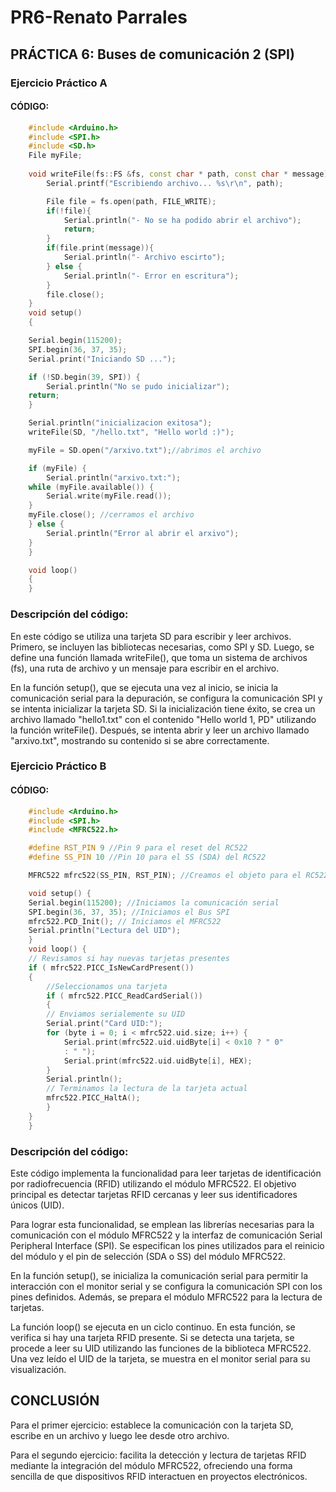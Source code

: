 # PR6-Renato Parrales  

## PRÁCTICA 6: Buses de comunicación 2 (SPI)

### Ejercicio Práctico A

#### CÓDIGO:  
```cpp
    #include <Arduino.h>
    #include <SPI.h>
    #include <SD.h>
    File myFile;
    
    void writeFile(fs::FS &fs, const char * path, const char * message){
        Serial.printf("Escribiendo archivo... %s\r\n", path);

        File file = fs.open(path, FILE_WRITE);
        if(!file){
            Serial.println("- No se ha podido abrir el archivo");
            return;
        }
        if(file.print(message)){
            Serial.println("- Archivo escirto");
        } else {
            Serial.println("- Error en escritura");
        }
        file.close();
    }
    void setup()
    {

    Serial.begin(115200);
    SPI.begin(36, 37, 35);
    Serial.print("Iniciando SD ...");

    if (!SD.begin(39, SPI)) {
        Serial.println("No se pudo inicializar");
    return;
    }

    Serial.println("inicializacion exitosa");
    writeFile(SD, "/hello.txt", "Hello world :)"); 

    myFile = SD.open("/arxivo.txt");//abrimos el archivo 

    if (myFile) {
        Serial.println("arxivo.txt:");
    while (myFile.available()) {
        Serial.write(myFile.read());
    }
    myFile.close(); //cerramos el archivo
    } else {
        Serial.println("Error al abrir el arxivo");
    }
    }

    void loop()
    {
    }
```
### Descripción del código:
En este código se utiliza una tarjeta SD para escribir y leer archivos. Primero, se incluyen las bibliotecas necesarias, como SPI y SD. Luego, se define una función llamada writeFile(), que toma un sistema de archivos (fs), una ruta de archivo y un mensaje para escribir en el archivo.

En la función setup(), que se ejecuta una vez al inicio, se inicia la comunicación serial para la depuración, se configura la comunicación SPI y se intenta inicializar la tarjeta SD. Si la inicialización tiene éxito, se crea un archivo llamado "hello1.txt" con el contenido "Hello world 1, PD" utilizando la función writeFile(). Después, se intenta abrir y leer un archivo llamado "arxivo.txt", mostrando su contenido si se abre correctamente.

### Ejercicio Práctico B

#### CÓDIGO:  
```cpp
    #include <Arduino.h>
    #include <SPI.h>
    #include <MFRC522.h>

    #define RST_PIN 9 //Pin 9 para el reset del RC522
    #define SS_PIN 10 //Pin 10 para el SS (SDA) del RC522

    MFRC522 mfrc522(SS_PIN, RST_PIN); //Creamos el objeto para el RC522

    void setup() {
    Serial.begin(115200); //Iniciamos la comunicación serial
    SPI.begin(36, 37, 35); //Iniciamos el Bus SPI
    mfrc522.PCD_Init(); // Iniciamos el MFRC522
    Serial.println("Lectura del UID");
    }
    void loop() {
    // Revisamos si hay nuevas tarjetas presentes
    if ( mfrc522.PICC_IsNewCardPresent()) 
    { 
        //Seleccionamos una tarjeta
        if ( mfrc522.PICC_ReadCardSerial()) 
        {
        // Enviamos serialemente su UID
        Serial.print("Card UID:");
        for (byte i = 0; i < mfrc522.uid.size; i++) {
            Serial.print(mfrc522.uid.uidByte[i] < 0x10 ? " 0"
            : " ");
            Serial.print(mfrc522.uid.uidByte[i], HEX); 
        } 
        Serial.println();
        // Terminamos la lectura de la tarjeta actual
        mfrc522.PICC_HaltA(); 
        } 
    } 
    }
```
### Descripción del código:

Este código implementa la funcionalidad para leer tarjetas de identificación por radiofrecuencia (RFID) utilizando el módulo MFRC522. El objetivo principal es detectar tarjetas RFID cercanas y leer sus identificadores únicos (UID).

Para lograr esta funcionalidad, se emplean las librerías necesarias para la comunicación con el módulo MFRC522 y la interfaz de comunicación Serial Peripheral Interface (SPI). Se especifican los pines utilizados para el reinicio del módulo y el pin de selección (SDA o SS) del módulo MFRC522.

En la función setup(), se inicializa la comunicación serial para permitir la interacción con el monitor serial y se configura la comunicación SPI con los pines definidos. Además, se prepara el módulo MFRC522 para la lectura de tarjetas.

La función loop() se ejecuta en un ciclo continuo. En esta función, se verifica si hay una tarjeta RFID presente. Si se detecta una tarjeta, se procede a leer su UID utilizando las funciones de la biblioteca MFRC522. Una vez leído el UID de la tarjeta, se muestra en el monitor serial para su visualización.

## CONCLUSIÓN 

Para el primer ejercicio: establece la comunicación con la tarjeta SD, escribe en un archivo y luego lee desde otro archivo.

Para el segundo ejercicio: facilita la detección y lectura de tarjetas RFID mediante la integración del módulo MFRC522, ofreciendo una forma sencilla de que dispositivos RFID interactuen en proyectos electrónicos.
